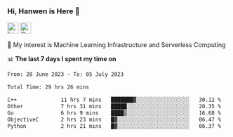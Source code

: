 ### Hi, Hanwen is Here 👋
<p>
	<a href="https://www.linkedin.com/in/liu-hanwen/"><img src="https://img.shields.io/badge/@hanwen-0A66C2?style=flat&logo=LinkedIn&logoColor=white" alt="Linkedin"  height="25px"/></a> 
	<a href="https://scholar.google.com/citations?user=HDF0su0AAAAJ"><img src="https://img.shields.io/badge/scholar-4385FE.svg?&style=plastic&logo=google-scholar&logoColor=white" alt="Google Scholar" height="25px"> </a>
</p>
🌱 My interest is Machine Learning Infrastructure and Serverless Computing

📊 **The last 7 days I spent my time on** 
<!--START_SECTION:waka-->

```txt
From: 28 June 2023 - To: 05 July 2023

Total Time: 29 hrs 26 mins

C++              11 hrs 7 mins   ███████▓░░░░░░░░░░░░░░░░░   30.12 %
Other            7 hrs 31 mins   █████░░░░░░░░░░░░░░░░░░░░   20.35 %
Go               6 hrs 9 mins    ████▒░░░░░░░░░░░░░░░░░░░░   16.68 %
ObjectiveC       2 hrs 23 mins   █▓░░░░░░░░░░░░░░░░░░░░░░░   06.47 %
Python           2 hrs 21 mins   █▓░░░░░░░░░░░░░░░░░░░░░░░   06.37 %
```

<!--END_SECTION:waka-->


<!--
**david990917/david990917** is a ✨ _special_ ✨ repository because its `README.md` (this file) appears on your GitHub profile.

Here are some ideas to get you started:

- 🔭 I’m currently working on ...
- 🌱 I’m currently learning ...
- 👯 I’m looking to collaborate on ...
- 🤔 I’m looking for help with ...
- 💬 Ask me about ...
- 📫 How to reach me: ...
- 😄 Pronouns: ...
- ⚡ Fun fact: ...
-->
